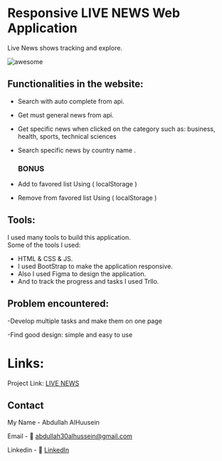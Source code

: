
# Responsive LIVE NEWS Web Application

Live News shows tracking and explore.

![awesome](https://user-images.githubusercontent.com/70335592/138341846-5dba58b9-5918-4842-a1fa-4edd65c4314d.jpeg)


## Functionalities in the website:
- Search with auto complete from api.
- Get must general news from api. 
- Get specific news when clicked on the category such as: business, health, sports, technical sciences
- Search specific news by country name .

  ### BONUS

- Add to favored list Using ( localStorage )
- Remove from favored list Using ( localStorage )

<h2>Tools:</h2>
<p>I used many tools to build this application. <br>
Some of the tools I used:
</p>
<ul>
<li>HTML & CSS & JS.</li>
<li>I used BootStrap to make the application responsive.</li>
<li>Also I used Figma to design the application.</li>
<li>And to track the progress and tasks I used Trllo.</li>
</ul>

## Problem encountered:

-Develop multiple tasks and make them on one page

-Find good design: simple and easy to use

# Links:
Project Link: [LIVE NEWS](https://abdullahalhussein.github.io/News/)


## Contact

My Name - Abdullah AlHuusein

Email - 📧 abdullah30alhussein@gmail.com

Linkedin - 👔 [LinkedIn](https://www.linkedin.com/in/abdullah-alhussein1)

